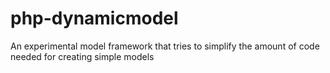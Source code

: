 php-dynamicmodel
================

An experimental model framework that tries to simplify the amount of code needed for creating simple models
